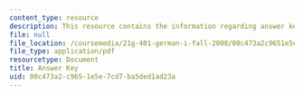 ```yaml
---
content_type: resource
description: This resource contains the information regarding answer key.
file: null
file_location: /coursemedia/21g-401-german-i-fall-2008/00c473a2c9651e5e7cd7ba5ded1ad23a_MIT21G_401F08_wid7_8_ans.pdf
file_type: application/pdf
resourcetype: Document
title: Answer Key
uid: 00c473a2-c965-1e5e-7cd7-ba5ded1ad23a
---
```

